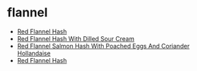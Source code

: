 # flannel

 * [Red Flannel Hash](index/r/red-flannel-hash-5814.json)
 * [Red Flannel Hash With Dilled Sour Cream](index/r/red-flannel-hash-with-dilled-sour-cream-102109.json)
 * [Red Flannel Salmon Hash With Poached Eggs And Coriander Hollandaise](index/r/red-flannel-salmon-hash-with-poached-eggs-and-coriander-hollandaise-234559.json)
 * [Red Flannel Hash](index/r/red-flannel-hash.json)
